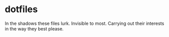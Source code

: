 # dotfiles
In the shadows these files lurk. Invisible to most. Carrying out their interests in the way they best please.
